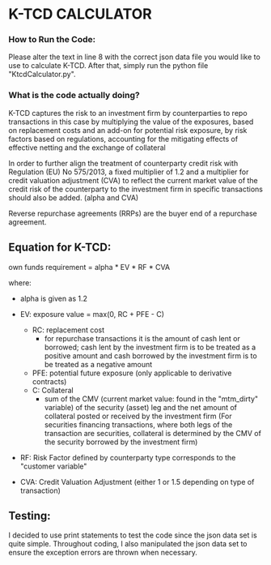 # **K-TCD CALCULATOR**

### **How to Run the Code:**

Please alter the text in line 8 with the correct json data file you would like to use to calculate K-TCD.
After that, simply run the python file "KtcdCalculator.py".


### What is the code actually doing?
K-TCD captures the risk to an investment firm by counterparties to repo transactions in this case by multiplying the 
value of the exposures, based on replacement costs and an add-on for potential risk exposure, by risk factors based on 
regulations, accounting for the mitigating effects of effective netting and the exchange of collateral

In order to further align the treatment of counterparty credit risk with Regulation (EU) No 575/2013, a fixed multiplier
of 1.2 and a multiplier for credit valuation adjustment (CVA) to reflect the current market value of the credit risk of 
the counterparty to the investment firm in specific transactions should also be added. (alpha and CVA)

Reverse repurchase agreements (RRPs) are the buyer end of a repurchase agreement.

## **Equation for K-TCD**:

own funds requirement = alpha * EV * RF * CVA

where:

- alpha is given as 1.2

- EV: exposure value = max(0, RC + PFE - C)
  - RC: replacement cost
    - for repurchase transactions it is the amount of cash
lent or borrowed; cash lent by the investment firm is to be treated
as a positive amount and cash borrowed by the investment firm is to be 
treated as a negative amount
  - PFE: potential future exposure (only applicable to derivative contracts)
  - C: Collateral 
    - sum of the CMV (current market value: found in the "mtm_dirty" variable) of the security (asset) leg and 
the net amount of collateral posted or received by the investment firm
(For securities financing transactions, where both legs of the transaction are securities, collateral is determined by the CMV of the security borrowed by the investment firm)

- RF: Risk Factor defined by counterparty type
corresponds to the "customer variable"
- CVA: Credit Valuation Adjustment (either 1 or 1.5 depending on type of transaction)

## Testing:

I decided to use print statements to test the code since the json data set is quite simple. Throughout coding, I also manipulated the json data set to ensure the exception errors are thrown when necessary.









